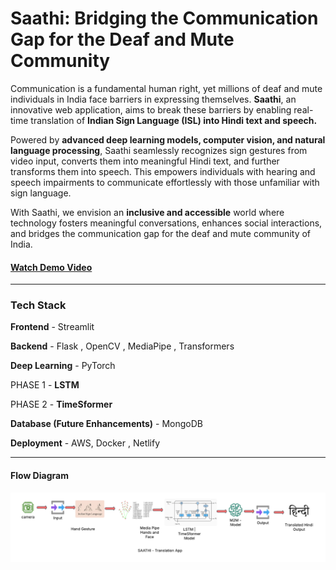 # Saathi: Bridging the Communication Gap for the Deaf and Mute Community
Communication is a fundamental human right, yet millions of deaf and mute individuals in India face barriers in expressing themselves. **Saathi**, an innovative web application, aims to break these barriers by enabling real-time translation of **Indian Sign Language (ISL) into Hindi text and speech.**

Powered by **advanced deep learning models, computer vision, and natural language processing**, Saathi seamlessly recognizes sign gestures from video input, converts them into meaningful Hindi text, and further transforms them into speech. This empowers individuals with hearing and speech impairments to communicate effortlessly with those unfamiliar with sign language.

With Saathi, we envision an **inclusive and accessible** world where technology fosters meaningful conversations, enhances social interactions, and bridges the communication gap for the deaf and mute community of India.


#### [Watch Demo Video](SAATHI_APP_FOR_INDIAN_COMMUNITY.mp4)

------------------------------------------------------------------------------------------------------------------------------------------------------------------------------------------------------------------
### Tech Stack

**Frontend** - Streamlit

**Backend** - Flask , OpenCV , MediaPipe , Transformers

**Deep Learning** - PyTorch 

PHASE 1 - **LSTM**

PHASE 2 - **TimeSformer**

**Database (Future Enhancements)** - MongoDB

**Deployment** - AWS, Docker , Netlify

-----------------------------------------------------
#### Flow Diagram
![Alt text](FlowDiagram.png)
